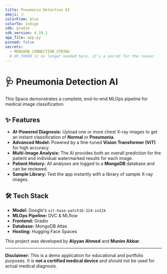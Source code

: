 ```yaml
---
title: Pneumonia Detection AI
emoji: 🩺
colorFrom: blue
colorTo: indigo
sdk: gradio
sdk_version: 4.19.1
app_file: app.py
pinned: false
secrets:
  - MONGODB_CONNECTION_STRING
  # HF_TOKEN is no longer needed here, it's a secret for the runner
---
```


# 🩺 Pneumonia Detection AI

This Space demonstrates a complete, end-to-end MLOps pipeline for medical image classification.

## ✨ Features

-   **AI-Powered Diagnosis:** Upload one or more chest X-ray images to get an instant classification of **Normal** or **Pneumonia**.
-   **Advanced Model:** Powered by a fine-tuned **Vision Transformer (ViT)** for high accuracy.
-   **Multi-Image Analysis:** The AI provides both an overall prediction for the patient and individual watermarked results for each image.
-   **Patient History:** All analyses are logged to a **MongoDB** database and can be reviewed.
-   **Sample Library:** Test the app instantly with a library of sample X-ray images.

## 🛠️ Tech Stack

-   **Model:** Google's `vit-base-patch16-224-in21k`
-   **MLOps Pipeline:** DVC & MLflow
-   **Frontend:** Gradio
-   **Database:** MongoDB Atlas
-   **Hosting:** Hugging Face Spaces

This project was developed by **Alyyan Ahmed** and **Munim Akbar**.

---
**Disclaimer:** This is a demo application for educational and portfolio purposes. It is **not a certified medical device** and should not be used for actual medical diagnosis.